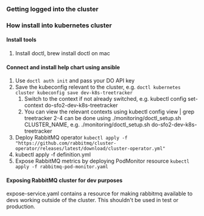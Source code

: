 ### Getting logged into the cluster

### How install into kubernetes cluster

#### Install tools
1. Install doctl, brew install doctl on mac

#### Connect and install help chart using ansible
1. Use `doctl auth init` and pass your DO API key
1. Save the kubeconfig relevant to the cluster, e.g. `doctl kubernetes cluster kubeconfig save dev-k8s-treetracker`
    1. Switch to the context if not already switched, e.g. kubectl config set-context do-sfo2-dev-k8s-treetracker 
    1. You can view the relevant contexts using kubectl config view | grep treetracker 2-4 can be done using ./monitoring/doctl_setup.sh CLUSTER_NAME, e.g. ./monitoring/doctl_setup.sh do-sfo2-dev-k8s-treetracker
1. Deploy RabbitMQ operator `kubectl apply -f "https://github.com/rabbitmq/cluster-operator/releases/latest/download/cluster-operator.yml"`
1. kubectl apply -f definition.yml
1. Expose RabbitMQ metrics by deploying PodMonitor resource
`kubectl apply -f rabbitmq-pod-monitor.yaml`

#### Exposing RabbitMQ cluster for dev purposes
expose-service.yaml contains a resource for making rabbitmq available to devs working outside of the cluster.  This shouldn't be used in test or production.
